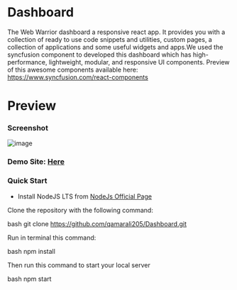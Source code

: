 # Dashboard
The Web Warrior dashboard a responsive react app. It provides you with a collection of ready to use code snippets and utilities, custom pages, a collection of applications and some useful widgets and apps.We used the syncfusion component to developed this dashboard which has high-performance, lightweight, modular, and responsive UI components. Preview of this awesome components available here: https://www.syncfusion.com/react-components




# Preview
### Screenshot


![image](https://user-images.githubusercontent.com/28312351/229280402-4732b02f-7b06-47b9-b1e1-60166f2ba75e.png)

### Demo Site: [Here](https://dashboardhackathon.vercel.app/)



### Quick Start

- Install NodeJS LTS from
  [NodeJs Official Page](https://nodejs.org/en)
  

Clone the repository with the following command:

bash
git clone https://github.com/qamarali205/Dashboard.git


Run in terminal this command:

bash
npm install


Then run this command to start your local server

bash
npm start
